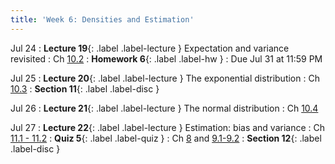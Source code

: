 ```yaml
---
title: 'Week 6: Densities and Estimation'
---
```


Jul 24
: **Lecture 19**{: .label .label-lecture } Expectation and variance revisited
    : Ch [10.2](http://stat88.org/textbook/content/Chapter_10/02_Expectation_and_Variance.html)
: **Homework 6**{: .label .label-hw }
    : Due Jul 31 at 11:59 PM

Jul 25
: **Lecture 20**{: .label .label-lecture } The exponential distribution
    : Ch [10.3](http://stat88.org/textbook/content/Chapter_10/03_The_Exponential_Distribution.html)
: **Section 11**{: .label .label-disc }


Jul 26
: **Lecture 21**{: .label .label-lecture } The normal distribution
    : Ch [10.4](http://stat88.org/textbook/content/Chapter_10/04_The_Normal_Distribution.html)

Jul 27
: **Lecture 22**{: .label .label-lecture } Estimation: bias and variance
    : Ch [11.1 - 11.2](http://stat88.org/textbook/content/Chapter_11/00_Bias_Variance_and_Least_Squares.html)
: **Quiz 5**{: .label .label-quiz }
    : Ch [8](http://stat88.org/textbook/content/Chapter_08/00_Central_Limit_Theorem.html) and [9.1-9.2](http://stat88.org/textbook/content/Chapter_09/00_Inference.html)
: **Section 12**{: .label .label-disc } 

